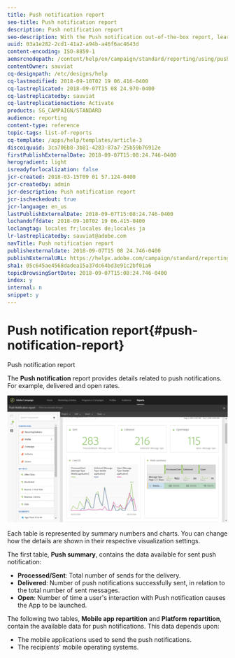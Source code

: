 ```yaml
---
title: Push notification report
seo-title: Push notification report
description: Push notification report
seo-description: With the Push notification out-of-the-box report, learn about the success of your push notifications.
uuid: 03a1e282-2cd1-41a2-a94b-a46f6ac4643d
content-encoding: ISO-8859-1
aemsrcnodepath: /content/help/en/campaign/standard/reporting/using/push-notification-report
contentOwner: sauviat
cq-designpath: /etc/designs/help
cq-lastmodified: 2018-09-10T02 19 06.416-0400
cq-lastreplicated: 2018-09-07T15 08 24.970-0400
cq-lastreplicatedby: sauviat
cq-lastreplicationaction: Activate
products: SG_CAMPAIGN/STANDARD
audience: reporting
content-type: reference
topic-tags: list-of-reports
cq-template: /apps/help/templates/article-3
discoiquuid: 3ca706b8-3b81-4283-87a7-25b59b76912e
firstPublishExternalDate: 2018-09-07T15:08:24.746-0400
herogradient: light
isreadyforlocalization: false
jcr-created: 2018-03-15T09 01 57.124-0400
jcr-createdby: admin
jcr-description: Push notification report
jcr-ischeckedout: true
jcr-language: en_us
lastPublishExternalDate: 2018-09-07T15:08:24.746-0400
lochandoffdate: 2018-09-10T02 19 06.415-0400
loclangtag: locales fr;locales de;locales ja
lr-lastreplicatedby: sauviat@adobe.com
navTitle: Push notification report
publishexternaldate: 2018-09-07T15 08 24.746-0400
publishExternalURL: https://helpx.adobe.com/campaign/standard/reporting/using/push-notification-report.html
sha1: 05c645ae4568dadea15a37dc64bd3e91c2bf01a6
topicBrowsingSortDate: 2018-09-07T15:08:24.746-0400
index: y
internal: n
snippet: y
---
```


# Push notification report{#push-notification-report}

Push notification report

The **Push notification** report provides details related to push notifications. For example, delivered and open rates.

![](assets/dynamic_report_push.png)

Each table is represented by summary numbers and charts. You can change how the details are shown in their respective visualization settings.

The first table, **Push summary**, contains the data available for sent push notification:

* **Processed/Sent**: Total number of sends for the delivery.
* **Delivered**: Number of push notifications successfully sent, in relation to the total number of sent messages.
* **Open**: Number of time a user's interaction with Push notification causes the App to be launched.

The following two tables, **Mobile app repartition** and **Platform repartition**, contain the available data for push notifications. This data depends upon:

* The mobile applications used to send the push notifications.
* The recipients' mobile operating systems.

